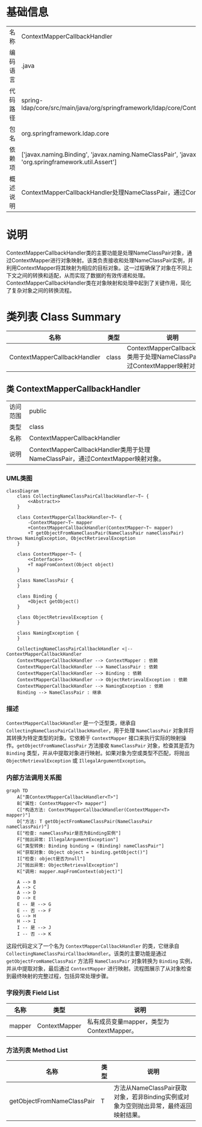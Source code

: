 # 基础信息

|      |      |
|------|------|
| 名称 | ContextMapperCallbackHandler |
| 编码语言 | .java |
| 代码路径 | spring-ldap/core/src/main/java/org/springframework/ldap/core/ContextMapperCallbackHandler.java |
| 包名 | org.springframework.ldap.core |
| 依赖项 | ['javax.naming.Binding', 'javax.naming.NameClassPair', 'javax.naming.NamingException', 'org.springframework.util.Assert'] |
| 概述说明 | ContextMapperCallbackHandler处理NameClassPair，通过ContextMapper映射对象。 |

# 说明

ContextMapperCallbackHandler类的主要功能是处理NameClassPair对象，通过ContextMapper进行对象映射。该类负责接收和处理NameClassPair实例，并利用ContextMapper将其映射为相应的目标对象。这一过程确保了对象在不同上下文之间的转换和适配，从而实现了数据的有效传递和处理。ContextMapperCallbackHandler类在对象映射和处理中起到了关键作用，简化了复杂对象之间的转换流程。

# 类列表 Class Summary

| 名称   | 类型  | 说明 |
|-------|------|-------------|
| ContextMapperCallbackHandler | class | ContextMapperCallbackHandler类用于处理NameClassPair，通过ContextMapper映射对象。 |



## 类 ContextMapperCallbackHandler

|      |      |
|------|------|
| 访问范围 | public |
| 类型 | class |
| 名称 | ContextMapperCallbackHandler |
| 说明 | ContextMapperCallbackHandler类用于处理NameClassPair，通过ContextMapper映射对象。 |


### UML类图

```mermaid
classDiagram
    class CollectingNameClassPairCallbackHandler~T~ {
        <<Abstract>>
    }

    class ContextMapperCallbackHandler~T~ {
        -ContextMapper~T~ mapper
        +ContextMapperCallbackHandler(ContextMapper~T~ mapper)
        +T getObjectFromNameClassPair(NameClassPair nameClassPair) throws NamingException, ObjectRetrievalException
    }

    class ContextMapper~T~ {
        <<Interface>>
        +T mapFromContext(Object object)
    }

    class NameClassPair {
    }

    class Binding {
        +Object getObject()
    }

    class ObjectRetrievalException {
    }

    class NamingException {
    }

    CollectingNameClassPairCallbackHandler <|-- ContextMapperCallbackHandler
    ContextMapperCallbackHandler --> ContextMapper : 依赖
    ContextMapperCallbackHandler --> NameClassPair : 依赖
    ContextMapperCallbackHandler --> Binding : 依赖
    ContextMapperCallbackHandler --> ObjectRetrievalException : 依赖
    ContextMapperCallbackHandler --> NamingException : 依赖
    Binding --> NameClassPair : 继承
```

### 描述
`ContextMapperCallbackHandler` 是一个泛型类，继承自 `CollectingNameClassPairCallbackHandler`，用于处理 `NameClassPair` 对象并将其转换为特定类型的对象。它依赖于 `ContextMapper` 接口来执行实际的映射操作。`getObjectFromNameClassPair` 方法接收 `NameClassPair` 对象，检查其是否为 `Binding` 类型，并从中提取对象进行映射。如果对象为空或类型不匹配，将抛出 `ObjectRetrievalException` 或 `IllegalArgumentException`。


### 内部方法调用关系图

```mermaid
graph TD
    A["类ContextMapperCallbackHandler<T>"]
    B["属性: ContextMapper<T> mapper"]
    C["构造方法: ContextMapperCallbackHandler(ContextMapper<T> mapper)"]
    D["方法: T getObjectFromNameClassPair(NameClassPair nameClassPair)"]
    E["检查: nameClassPair是否为Binding实例"]
    F["抛出异常: IllegalArgumentException"]
    G["类型转换: Binding binding = (Binding) nameClassPair"]
    H["获取对象: Object object = binding.getObject()"]
    I["检查: object是否为null"]
    J["抛出异常: ObjectRetrievalException"]
    K["调用: mapper.mapFromContext(object)"]

    A --> B
    A --> C
    A --> D
    D --> E
    E -- 是 --> G
    E -- 否 --> F
    G --> H
    H --> I
    I -- 是 --> J
    I -- 否 --> K
```

这段代码定义了一个名为 `ContextMapperCallbackHandler` 的类，它继承自 `CollectingNameClassPairCallbackHandler`。该类的主要功能是通过 `getObjectFromNameClassPair` 方法将 `NameClassPair` 对象转换为 `Binding` 实例，并从中提取对象，最后通过 `ContextMapper` 进行映射。流程图展示了从对象检查到最终映射的完整过程，包括异常处理步骤。

### 字段列表 Field List

| 名称  | 类型  | 说明 |
|-------|-------|------|
| mapper | ContextMapper<T> | 私有成员变量mapper，类型为ContextMapper<T>。 |

### 方法列表 Method List

| 名称  | 类型  | 说明 |
|-------|-------|------|
| getObjectFromNameClassPair | T | 方法从NameClassPair获取对象，若非Binding实例或对象为空则抛出异常，最终返回映射结果。 |




